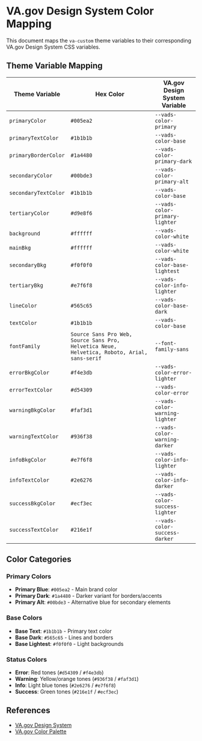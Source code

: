 # VA.gov Design System Color Mapping

This document maps the `va-custom` theme variables to their corresponding VA.gov Design System CSS variables.

## Theme Variable Mapping

| Theme Variable | Hex Color | VA.gov Design System Variable |
|---------------|-----------|-------------------------------|
| `primaryColor` | `#005ea2` | `--vads-color-primary` |
| `primaryTextColor` | `#1b1b1b` | `--vads-color-base` |
| `primaryBorderColor` | `#1a4480` | `--vads-color-primary-dark` |
| `secondaryColor` | `#00bde3` | `--vads-color-primary-alt` |
| `secondaryTextColor` | `#1b1b1b` | `--vads-color-base` |
| `tertiaryColor` | `#d9e8f6` | `--vads-color-primary-lighter` |
| `background` | `#ffffff` | `--vads-color-white` |
| `mainBkg` | `#ffffff` | `--vads-color-white` |
| `secondaryBkg` | `#f0f0f0` | `--vads-color-base-lightest` |
| `tertiaryBkg` | `#e7f6f8` | `--vads-color-info-lighter` |
| `lineColor` | `#565c65` | `--vads-color-base-dark` |
| `textColor` | `#1b1b1b` | `--vads-color-base` |
| `fontFamily` | `Source Sans Pro Web, Source Sans Pro, Helvetica Neue, Helvetica, Roboto, Arial, sans-serif` | `--font-family-sans` |
| `errorBkgColor` | `#f4e3db` | `--vads-color-error-lighter` |
| `errorTextColor` | `#d54309` | `--vads-color-error` |
| `warningBkgColor` | `#faf3d1` | `--vads-color-warning-lighter` |
| `warningTextColor` | `#936f38` | `--vads-color-warning-darker` |
| `infoBkgColor` | `#e7f6f8` | `--vads-color-info-lighter` |
| `infoTextColor` | `#2e6276` | `--vads-color-info-darker` |
| `successBkgColor` | `#ecf3ec` | `--vads-color-success-lighter` |
| `successTextColor` | `#216e1f` | `--vads-color-success-darker` |

## Color Categories

### Primary Colors
- **Primary Blue**: `#005ea2` - Main brand color
- **Primary Dark**: `#1a4480` - Darker variant for borders/accents
- **Primary Alt**: `#00bde3` - Alternative blue for secondary elements

### Base Colors
- **Base Text**: `#1b1b1b` - Primary text color
- **Base Dark**: `#565c65` - Lines and borders
- **Base Lightest**: `#f0f0f0` - Light backgrounds

### Status Colors
- **Error**: Red tones (`#d54309` / `#f4e3db`)
- **Warning**: Yellow/orange tones (`#936f38` / `#faf3d1`)
- **Info**: Light blue tones (`#2e6276` / `#e7f6f8`)
- **Success**: Green tones (`#216e1f` / `#ecf3ec`)

## References
- [VA.gov Design System](https://design.va.gov/)
- [VA.gov Color Palette](https://design.va.gov/foundation/color-palette)